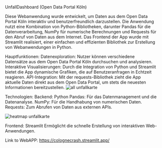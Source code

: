 
UnfallDashboard (Open Data Portal Köln)

Diese Webanwendung wurde entwickelt, um Daten aus dem Open Data Portal Köln interaktiv und benutzerfreundlich darzustellen. 
Die Anwendung nutzt eine Kombination von Python-Bibliotheken, darunter Pandas für die Datenverarbeitung, NumPy für numerische Berechnungen und Requests für den Abruf von Daten aus dem Internet. 
Das Frontend der App wurde mit Streamlit realisiert, einer einfachen und effizienten Bibliothek zur Erstellung von Webanwendungen in Python.

Hauptfunktionen:
Datenexploration: Nutzer können verschiedene Datensätze aus dem Open Data Portal Köln durchsuchen und analysieren.
Interaktive Visualisierungen: Durch die Integration von Python und Streamlit bietet die App dynamische Grafiken, die auf Benutzeranfragen in Echtzeit reagieren.
API-Integration: Mit der requests-Bibliothek zieht die App aktuelle Daten direkt aus dem Open Data Portal, um stets die neuesten Informationen bereitzustellen.
![all unfallkarte](https://github.com/user-attachments/assets/12bfa77f-74b0-4751-b105-f1525239ee94)


Technologien:
Backend: Python
Pandas: Für das Datenmanagement und die Datenanalyse.
NumPy: Für die Handhabung von numerischen Daten.
Requests: Zum Abrufen von Daten aus externen APIs.

![heatmap unfallkarte](https://github.com/user-attachments/assets/c83eafee-9732-4943-9f1e-3b08f1d351d0)

Frontend: Streamlit
Ermöglicht die schnelle Erstellung von interaktiven Web-Anwendungen.

Link to WebAPP: https://colognecrash.streamlit.app/
